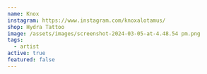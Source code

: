 ```yaml
---
name: Knox
instagram: https://www.instagram.com/knoxalotamus/
shop: Hydra Tattoo
image: /assets/images/screenshot-2024-03-05-at-4.48.54 pm.png
tags:
  - artist
active: true
featured: false
---
```

